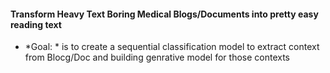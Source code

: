 
#### Transform Heavy Text Boring Medical Blogs/Documents into pretty easy reading text
 * *Goal: * is to create a sequential classification model to extract context from Blocg/Doc and building genrative model for those contexts    
 

